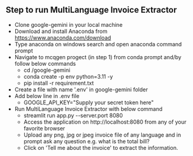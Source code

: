 ## Step to run MultiLanguage Invoice Extractor
- Clone google-gemini in your local machine
- Download and install Anaconda from https://www.anaconda.com/download
- Type anaconda on windows search and open anaconda command prompt
- Navigate to mcqgen progect (in step 1) from conda prompt and/by follow below commands
    * cd <basepath>/google-gemini
    * conda create -p env python=3.11 -y
    * pip install -r requirement.txt
- Create a file with name '.env' in google-gemini folder
- Add below line in .env file
    * GOOGLE_API_KEY="Supply your secret token here"
- Run MultiLanguage Invoice Extractor with below command
    * streamlit run app.py --server.port 8080
    * Access the application on http://localhost:8080 from any of your favorite browser
    * Upload any png, jpg or jpeg invoice file of any language and in prompt ask any question e.g. what is the total bill?
    * Click on 'Tell me about the invoice' to extract the information.
